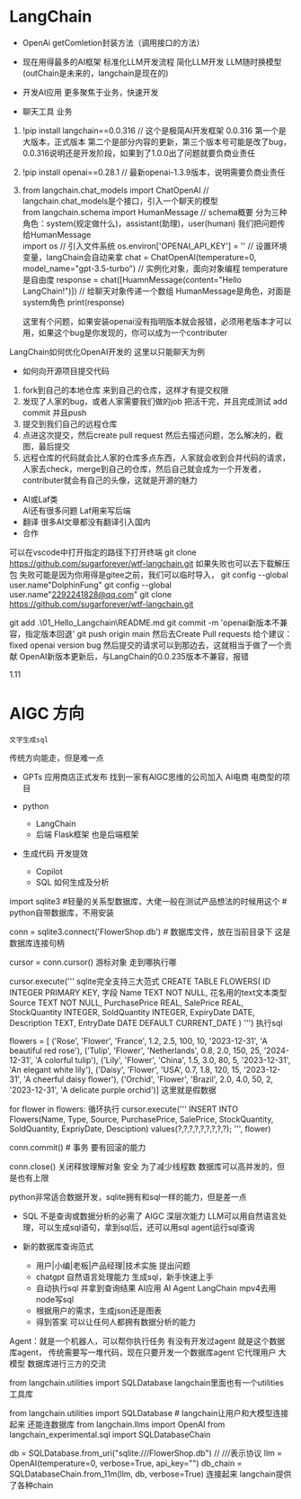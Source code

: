 # LangChain
- OpenAi
    getComletion封装方法（调用接口的方法）
- 现在用得最多的AI框架
    标准化LLM开发流程
    简化LLM开发
    LLM随时换模型
    (outChain是未来的，langchain是现在的)

- 开发AI应用
    更多聚焦于业务，快速开发

- 聊天工具 业务

1. !pip install langchain==0.0.316 // 这个是极简AI开发框架
    0.0.316
    第一个是大版本，正式版本 第二个是部分内容的更新，第三个版本号可能是改了bug，0.0.316说明还是开发阶段，如果到了1.0.0出了问题就要负商业责任 
2. !pip install openai==0.28.1 // 最新openai-1.3.9版本，说明需要负商业责任

3. from langchain.chat_models import ChatOpenAI // langchain.chat_models是个接口，引入一个聊天的模型  
   from langchain.schema import HumanMessage // schema概要   分为三种角色：system(规定做什么)，assistant(助理)，user(human)   我们把问题传给HumanMessage  
   import os // 引入文件系统
   os.environ['OPENAI_API_KEY'] = '' // 设置环境变量，langChain会自动来拿
   chat = ChatOpenAI(temperature=0, model_name="gpt-3.5-turbo") // 实例化对象，面向对象编程  temperature是自由度
   response = chat([HuamnMessage(content="Hello LangChain!")]) // 给聊天对象传递一个数组  HumanMessage是角色，对面是system角色
   print(response)

   这里有个问题，如果安装openai没有指明版本就会报错，必须用老版本才可以用，如果这个bug是你发现的，你可以成为一个contributer
   

LangChain如何优化OpenAI开发的
    这里以只能聊天为例

- 如何向开源项目提交代码
1. fork到自己的本地仓库
    来到自己的仓库，这样才有提交权限
2. 发现了人家的bug，或者人家需要我们做的job
    把活干完，并且完成测试
    add commit 并且push
3. 提交到我们自己的远程仓库
4. 点进这次提交，然后create pull request 
    然后去描述问题，怎么解决的，截图，最后提交
5. 远程仓库的代码就会比人家的仓库多点东西，人家就会收到合并代码的请求，人家去check，merge到自己的仓库，然后自己就会成为一个开发者，contributer就会有自己的头像，这就是开源的魅力

- AI或Laf类  
    AI还有很多问题   Laf用来写后端
- 翻译
    很多AI文章都没有翻译引入国内
- 合作
    

可以在vscode中打开指定的路径下打开终端
git clone https://github.com/sugarforever/wtf-langchain.git
如果失败也可以去下载解压包
失败可能是因为你用得是gitee之前，我们可以临时导入，
git config --global user.name"DolphinFung"
git config --global user.name"2292241828@qq.com"
git clone https://github.com/sugarforever/wtf-langchain.git


git add .\01_Hello_Langchain\README.md
git commit -m 'openai新版本不兼容，指定版本回退'
git push origin main
然后去Create Pull requests
给个建议： fixed openai version bug
然后提交的请求可以到那边去，这就相当于做了一个贡献
OpenAI新版本更新后，与LangChain的0.0.235版本不兼容，报错

1.11 
# AIGC 方向
    文字生成sql
传统方向能走，但是难一点
- GPTs 应用商店正式发布 找到一家有AIGC思维的公司加入
    AI电商  电商型的项目

- python 
    - LangChain 
    - 后端 Flask框架 也是后端框架

- 生成代码 开发提效
    - Copilot
    - SQL 如何生成及分析


import sqlite3 #轻量的关系型数据库，大佬一般在测试产品想法的时候用这个
               # python自带数据库，不用安装

conn = sqlite3.connect('FlowerShop.db') # 数据库文件，放在当前目录下  这是数据库连接句柄

cursor = conn.cursor()   游标对象 走到哪执行哪

cursor.execute('''    sqlite完全支持三大范式
  CREATE TABLE FLOWERS( 
    ID INTEGER PRIMARY KEY,  字段
    Name TEXT NOT NULL,  花名用的text文本类型
    Source TEXT NOT NULL,
    PurchasePrice REAL,
    SalePrice REAL,
    StockQuantity INTEGER,
    SoldQuantity INTEGER,
    ExpiryDate DATE,
    Description TEXT,
    EntryDate DATE DEFAULT CURRENT_DATE
  )
''') 执行sql

flowers = [ ('Rose', 'Flower', 'France', 1.2, 2.5, 100, 10, '2023-12-31', 'A beautiful red rose'), ('Tulip', 'Flower', 'Netherlands', 0.8, 2.0, 150, 25, '2024-12-31', 'A colorful tulip'), ('Lily', 'Flower', 'China', 1.5, 3.0, 80, 5, '2023-12-31', 'An elegant white lily'), ('Daisy', 'Flower', 'USA', 0.7, 1.8, 120, 15, '2023-12-31', 'A cheerful daisy flower'), ('Orchid', 'Flower', 'Brazil', 2.0, 4.0, 50, 2, '2023-12-31', 'A delicate purple orchid')]
这里就是假数据

for flower in flowers:   循环执行
  cursor.execute('''
    INSERT INTO Flowers(Name, Type, Source, PurchasePrice, SalePrice, StockQuantity, SoldQuantity, ExpriyDate, Desciption)
    values(?,?,?,?,?,?,?,?,?);
  ''', flower)

  conn.commit() # 事务 要有回滚的能力

  conn.close() 关闭释放理解对象 安全 为了减少线程数 数据库可以高并发的，但是也有上限

python非常适合数据开发，sqlite拥有和sql一样的能力，但是差一点

- SQL 不是查询或数据分析的必需了
    AIGC 深层次能力
    LLM可以用自然语言处理，可以生成sql语句，拿到sql后，还可以用sql agent运行sql查询

- 新的数据库查询范式
    - 用户|小编|老板|产品经理|技术实施 提出问题
    - chatgpt 自然语言处理能力 生成sql，新手快速上手
    - 自动执行sql 并拿到查询结果 AI应用 AI Agent LangChain
        mpv4去用node写sql
    - 根据用户的需求，生成json还是图表
    - 得到答案
可以让任何人都拥有数据分析的能力

Agent：就是一个机器人，可以帮你执行任务
有没有开发过agent 就是这个数据库agent， 传统需要写一堆代码，现在只要开发一个数据库agent 它代理用户 大模型 数据库进行三方的交流

from langchain.utilities import SQLDatabase 
langchain里面也有一个utilities 工具库

from langchain.utilities import SQLDatabase # langchain让用户和大模型连接起来 还能连数据库
from langchain.llms import OpenAI
from langchain_experimental.sql import SQLDatabaseChain

db = SQLDatabase.from_uri("sqlite:///FlowerShop.db")  // ///表示协议
llm = OpenAI(temperature=0, verbose=True, api_key="")
db_chain = SQLDatabaseChain.from_11m(llm, db, verbose=True)  连接起来
langchain提供了各种chain

